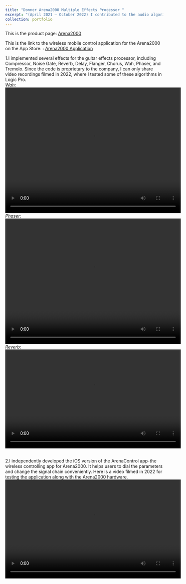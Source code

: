 ```yaml
---
title: "Donner Arena2000 Multiple Effects Processor "
excerpt: "(April 2021 – October 2022) I contributed to the audio algorithm design and software development of the Donner Arena2000 Guitar Effects Processor during my time as an audio algorithm engineer at Rantion Technology Ltd. <br/><i>Click the title to see more details.<i/><img src='/images/arena2000.png'>"
collection: portfolio
---
```


This is the product page: <a href="https://us.donnermusic.com/products/donner-multi-effects-pedal-guitar-pedals" target="_blank">Arena2000</a>  

This is the link to the wireless mobile control application for the Arena2000 on the App Store: : <a href="https://apps.apple.com/us/app/arena-2000/id1611298022" target="_blank">Arena2000 Application</a>


1.I implemented several effects for the guitar effects processor, including Compressor, Noise Gate, Reverb, Delay, Flanger, Chorus, Wah, Phaser, and Tremolo. Since the code is proprietary to the company, I can only share video recordings filmed in 2022, where I tested some of these algorithms in Logic Pro.  
*Wah:*
<video width="560" height="400" controls>
  <source src="/files/wah.mp4" type="video/mp4">
</video>
*Phaser:*
<video width="560" height="400" controls>
  <source src="/files/phaser.mp4" type="video/mp4">
</video>
*Reverb:*
<video width="560" height="315" controls>
  <source src="/files/reverb.mov" type="video/quicktime"> 
</video>

<br/>
2.I independently developed the iOS version of the ArenaControl app-the wireless controlling app for Arena2000. It helps users to dial the parameters and change the signal
chain conveniently. Here is a video filmed in 2022 for testing the application along with the Arena2000 hardware. 
<video width="560" height="315" controls>
  <source src="/files/arena control.mov" type="video/quicktime">
</video>
